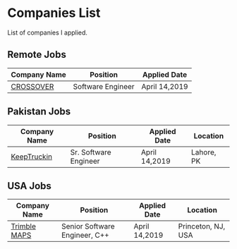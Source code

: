 # Companies List

List of companies I applied.

## Remote Jobs
Company Name   | Position | Applied Date 
--------------- | -------------------- | --------------------
[CROSSOVER](https://app.crossover.com/x/marketplace/available-jobs) | Software Engineer | April 14,2019

## Pakistan Jobs
Company Name   | Position | Applied Date | Location 
--------------- | -------------------- | -------------------- | --------------------
[KeepTruckin](https://jobs.lever.co/keeptruckin/31f2d455-5e8d-4bf8-b01e-de78dede0ab8) | Sr. Software Engineer | April 14,2019 | Lahore, PK

## USA Jobs
Company Name   | Position | Applied Date | Location 
--------------- | -------------------- | -------------------- | --------------------
[Trimble MAPS](https://careers.trimble.com/jobs/engineering/princeton-nj-us/senior-software-engineer-c-/P_AAAAAAEAAIzDXnOpGVC3Ml?utm_source=linkedin&utm_medium=referral&utm_campaign=ongig-job-aggregators&group=1501#/) | Senior Software Engineer, C++ | April 14,2019 | Princeton, NJ, USA
